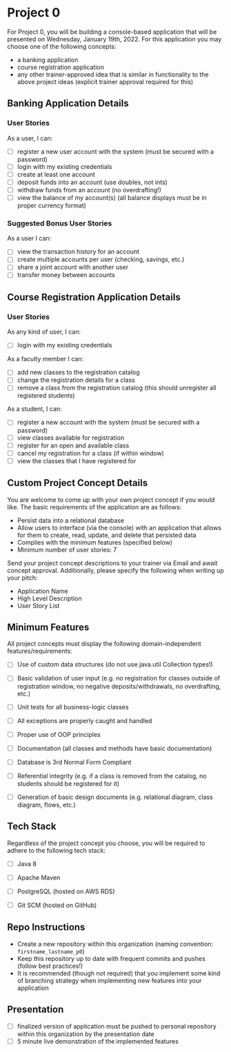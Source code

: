 # Project 0
For Project 0, you will be building a console-based application that will be presented on Wednesday, January 19th, 2022. For this application you may choose one of the following concepts: 
- a banking application 
- course registration application
- any other trainer-approved idea that is similar in functionality to the above project ideas (explicit trainer approval required for this)

## Banking Application Details

### User Stories
As a user, I can:
- [ ] register a new user account with the system (must be secured with a password)
- [ ] login with my existing credentials
- [ ] create at least one account
- [ ] deposit funds into an account (use doubles, not ints)
- [ ] withdraw funds from an account (no overdrafting!)
- [ ] view the balance of my account(s) (all balance displays must be in proper currency format)

### Suggested Bonus User Stories
As a user I can:
- [ ] view the transaction history for an account
- [ ] create multiple accounts per user (checking, savings, etc.)
- [ ] share a joint account with another user
- [ ] transfer money between accounts

## Course Registration Application Details 

### User Stories

As any kind of user, I can:
- [ ] login with my existing credentials

As a faculty member I can:
- [ ] add new classes to the registration catalog
- [ ] change the registration details for a class
- [ ] remove a class from the registration catalog (this should unregister all registered students)

As a student, I can:
- [ ] register a new account with the system (must be secured with a password)
- [ ] view classes available for registration
- [ ] register for an open and available class
- [ ] cancel my registration for a class (if within window)
- [ ] view the classes that I have registered for

## Custom Project Concept Details

You are welcome to come up with your own project concept if you would like. The basic requirements of the application are as follows:
- Persist data into a relational database
- Allow users to interface (via the console) with an application that allows for them to create, read, update, and delete that persisted data
- Complies with the minimum features (specified below)
- Minimum number of user stories: 7

Send your project concept descriptions to your trainer via Email and await concept approval. Additionally, please specify the following when writing up your pitch:
- Application Name
- High Level Description
- User Story List

## Minimum Features

All project concepts must display the following domain-independent features/requirements:
 
- [ ] Use of custom data structures (do not use java.util Collection types!)
- [ ] Basic validation of user input (e.g. no registration for classes outside of registration window, no negative deposits/withdrawals, no overdrafting, etc.) 
- [ ] Unit tests for all business-logic classes
- [ ] All exceptions are properly caught and handled
- [ ] Proper use of OOP principles
- [ ] Documentation (all classes and methods have basic documentation)
- [ ] Database is 3rd Normal Form Compliant
- [ ] Referential integrity (e.g. if a class is removed from the catalog, no students should be registered for it)
- [ ] Generation of basic design documents (e.g. relational diagram, class diagram, flows, etc.)


## Tech Stack

Regardless of the project concept you choose, you will be required to adhere to the following tech stack:

- [ ] Java 8
- [ ] Apache Maven
- [ ] PostgreSQL (hosted on AWS RDS)
- [ ] Git SCM (hosted on GitHub)


## Repo Instructions
- Create a new repository within this organization (naming convention: `firstname_lastname_p0`)
- Keep this repository up to date with frequent commits and pushes (follow best practices!)
- It is recommended (though not required) that you implement some kind of branching strategy when implementing new features into your application

## Presentation
- [ ] finalized version of application must be pushed to personal repository within this organization by the presentation date
- [ ] 5 minute live demonstration of the implemented features
